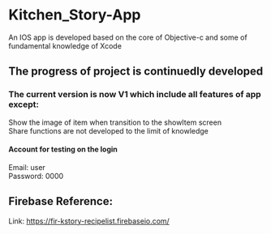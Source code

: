 # Kitchen_Story-App
An IOS app is developed based on the core of Objective-c and some of fundamental knowledge of Xcode

## The progress of project is continuedly developed 
### The current version is now V1 which include all features of app except:
Show the image of item when transition to the showItem screen <br />
Share functions are not developed to the limit of knowledge <br />

#### Account for testing on the login 
Email: user <br />
Password: 0000 <br />

## Firebase Reference: 
Link: https://fir-kstory-recipelist.firebaseio.com/
